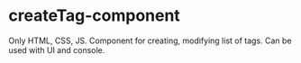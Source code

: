 # createTag-component
Only HTML, CSS, JS. Component for creating, modifying list of tags. Can be used  with UI and console.
